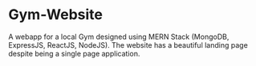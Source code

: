 # Gym-Website
A webapp for a local Gym designed using MERN Stack (MongoDB, ExpressJS, ReactJS, NodeJS). The website has a beautiful landing page despite being a single page application.
